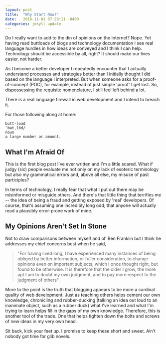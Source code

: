 ```yaml
---
layout: post
title:  "Why Start Now?"
date:   2016-11-01 07:29:11 -0400
categories: jekyll update
---
```

Do I really want to add to the din of opinions on the Internet? Nope. Yet having read buttloads of blogs and technology documentation I see real language hurdles in how ideas are conveyed and I think I can help. Technology should be accessible by all, right? It should make our lives easier, not harder.

As I become a better developer I repeatedly encounter that I actually understand processes and strategies better than I initially thought I did based on the language I interpreted. But when someone asks for a proof-of-concept (POC), for example, instead of just simple 'proof' I get lost. So, dispossessing the requisite nomenclature, I still feel left behind a lot.

There is a real language firewall in web development and I intend to breach it.

For those following along at home:

    butt·load
    ˈbətˌlōd/
    noun
    a large number or amount.

## What I'm Afraid Of

This is the first blog post I've ever written and I'm a little scared. What if judgy (sic) people evaluate me not only on my lack of esoteric terminology but also my grammatical errors and, above all else, my misuse of past participles?

In terms of technology, I really fear that what I put out there may be misinformed or misguide others. And there's that little thing that terrifies me -- the idea of being a fraud and getting exposed by 'real' developers. Of course, that's assuming one incredibly long odd; that anyone will actually read a plausibly error-prone work of mine.  

## My Opinions Aren't Set In Stone

Not to draw comparisons between myself and ol' Ben Franklin but I think he addresses my chief concerns best when he said,

>"For having lived long, I have experienced many instances of being obliged by better information, or fuller consideration, to change opinions even on important subjects, which I once thought right, but found to be otherwise. It is therefore that the older I grow, the more apt I am to doubt my own judgment, and to pay more respect to the judgment of others".

More to the point is the truth that blogging appears to be more a cardinal quality of web development. Just as teaching others helps cement our own knowledge, chronicling and rubber-ducking (talking an idea out loud to an inanimate object, such as a rubber duck) what I've learned and what I'm trying to learn helps fill in the gaps of my own knowledge. Therefore, this is another tool of the trade. One that helps tighten down the bolts and screws of new ideas in my very own head.

Sit back, kick your feet up. I promise to keep these short and sweet. Ain't nobody got time for glib novels.
